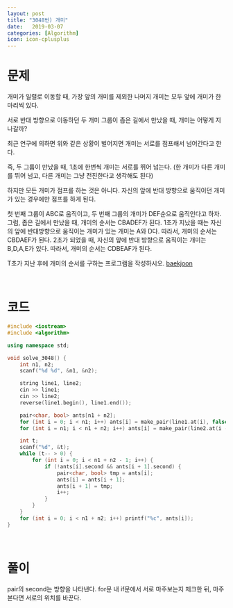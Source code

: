 ```yaml
---
layout: post
title: "3048번) 개미"
date:   2019-03-07
categories: [Algorithm]
icon: icon-cplusplus
---
```


# 문제
개미가 일렬로 이동할 때, 가장 앞의 개미를 제외한 나머지 개미는 모두 앞에 개미가 한 마리씩 있다. 

서로 반대 방향으로 이동하던 두 개미 그룹이 좁은 길에서 만났을 때, 개미는 어떻게 지나갈까?

최근 연구에 의하면 위와 같은 상황이 벌어지면 개미는 서로를 점프해서 넘어간다고 한다.

즉, 두 그룹이 만났을 때, 1초에 한번씩 개미는 서로를 뛰어 넘는다. (한 개미가 다른 개미를 뛰어 넘고, 다른 개미는 그냥 전진한다고 생각해도 된다)

하지만 모든 개미가 점프를 하는 것은 아니다. 자신의 앞에 반대 방향으로 움직이던 개미가 있는 경우에만 점프를 하게 된다.

첫 번째 그룹이 ABC로 움직이고, 두 번째 그룹의 개미가 DEF순으로 움직인다고 하자. 그럼, 좁은 길에서 만났을 때, 개미의 순서는 CBADEF가 된다. 1초가 지났을 때는 자신의 앞에 반대방향으로 움직이는 개미가 있는 개미는 A와 D다. 따라서, 개미의 순서는 CBDAEF가 된다. 2초가 되었을 때, 자신의 앞에 반대 방향으로 움직이는 개미는 B,D,A,E가 있다. 따라서, 개미의 순서는 CDBEAF가 된다.

T초가 지난 후에 개미의 순서를 구하는 프로그램을 작성하시오. [baekjoon](https://www.acmicpc.net/problem/3048)

<br>

# 코드
```c++
#include <iostream>
#include <algorithm>

using namespace std;

void solve_3048() {
    int n1, n2;
    scanf("%d %d", &n1, &n2);

    string line1, line2;
    cin >> line1;
    cin >> line2;
    reverse(line1.begin(), line1.end());

    pair<char, bool> ants[n1 + n2];
    for (int i = 0; i < n1; i++) ants[i] = make_pair(line1.at(i), false);
    for (int i = n1; i < n1 + n2; i++) ants[i] = make_pair(line2.at(i - n1), true);

    int t;
    scanf("%d", &t);
    while (t-- > 0) {
        for (int i = 0; i < n1 + n2 - 1; i++) {
            if (!ants[i].second && ants[i + 1].second) {
                pair<char, bool> tmp = ants[i];
                ants[i] = ants[i + 1];
                ants[i + 1] = tmp;
                i++;
            }
        }
    }
    for (int i = 0; i < n1 + n2; i++) printf("%c", ants[i]);
}
```

<br>

# 풀이
pair의 second는 방향을 나타낸다. for문 내 if문에서 서로 마주보는지 체크한 뒤, 마주본다면 서로의 위치를 바꾼다.
